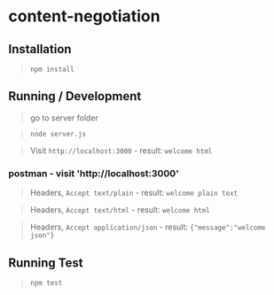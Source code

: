 content-negotiation
===================

## Installation

> `npm install`

## Running / Development

> go to server folder

> `node server.js`

> Visit `http://localhost:3000` - result: `welcome html`

### postman - visit 'http://localhost:3000'

> Headers, `Accept text/plain` - result: `welcome plain text`

> Headers, `Accept text/html` - result: `welcome html`

> Headers, `Accept application/json` - result: `{"message":"welcome json"}`

## Running Test

> `npm test`

